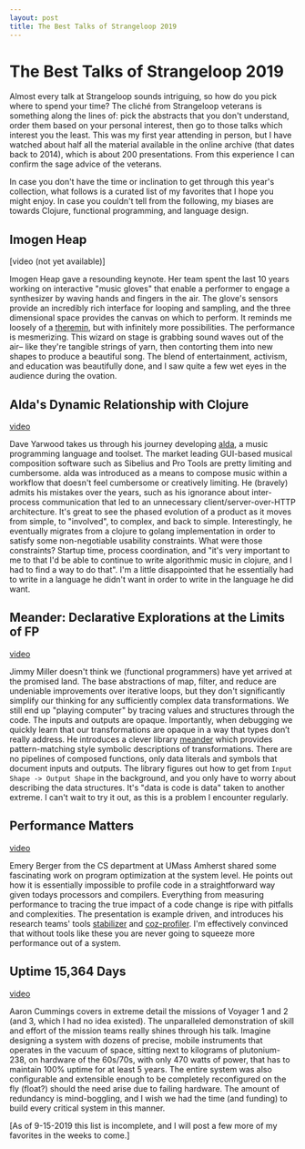 ```yaml
---
layout: post
title: The Best Talks of Strangeloop 2019
---
```


# The Best Talks of Strangeloop 2019

Almost every talk at Strangeloop sounds intriguing, so how do you pick where to
spend your time? The cliché from Strangeloop veterans is something along the
lines of: pick the abstracts that you don't understand, order them based on your
personal interest, then go to those talks which interest you the least. This was
my first year attending in person, but I have watched about half all the
material available in the online archive (that dates back to 2014), which is
about 200 presentations. From this experience I can confirm the sage advice of
the veterans.

In case you don't have the time or inclination to get through this year's
collection, what follows is a curated list of my favorites that I hope you might
enjoy. In case you couldn't tell from the following, my biases are towards
Clojure, functional programming, and language design.

## Imogen Heap

[video (not yet available)]

Imogen Heap gave a resounding keynote. Her team spent the last 10 years working
on interactive "music gloves" that enable a performer to engage a synthesizer by
waving hands and fingers in the air. The glove's sensors provide an incredibly
rich interface for looping and sampling, and the three dimensional space
provides the canvas on which to perform. It reminds me loosely of a
[theremin](https://en.wikipedia.org/wiki/Theremin), but with infinitely more
possibilities. The performance is mesmerizing. This wizard on stage is grabbing
sound waves out of the air– like they're tangible strings of yarn, then
contorting them into new shapes to produce a beautiful song. The blend of
entertainment, activism, and education was beautifully done, and I saw quite a
few wet eyes in the audience during the ovation.

## Alda's Dynamic Relationship with Clojure

[video](https://www.youtube.com/watch?v=6hUihVWdgW0)

Dave Yarwood takes us through his journey developing
[alda](https://github.com/alda-lang), a music programming language and toolset.
The market leading GUI-based musical composition software such as Sibelius and
Pro Tools are pretty limiting and cumbersome. alda was introduced as a means to
compose music within a workflow that doesn't feel cumbersome or creatively
limiting. He (bravely) admits his mistakes over the years, such as his ignorance
about inter-process communication that led to an unnecessary
client/server-over-HTTP architecture. It's great to see the phased evolution of
a product as it moves from simple, to "involved", to complex, and back to
simple. Interestingly, he eventually migrates from a clojure to golang
implementation in order to satisfy some non-negotiable usability constraints.
What were those constraints? Startup time, process coordination, and "it's very
important to me to that I'd be able to continue to write algorithmic music in
clojure, and I had to find a way to do that". I'm a little disappointed that he
essentially had to write in a language he didn't want in order to write in the
language he did want.

## Meander: Declarative Explorations at the Limits of FP

[video](https://www.youtube.com/watch?v=9fhnJpCgtUw)

Jimmy Miller doesn't think we (functional programmers) have yet arrived at the
promised land. The base abstractions of map, filter, and reduce are undeniable
improvements over iterative loops, but they don't significantly simplify our
thinking for any sufficiently complex data transformations. We still end up
"playing computer" by tracing values and structures through the code. The inputs
and outputs are opaque. Importantly, when debugging we quickly learn that our
transformations are opaque in a way that types don’t really address. He
introduces a clever library [meander](https://github.com/noprompt/meander) which
provides pattern-matching style symbolic descriptions of transformations. There
are no pipelines of composed functions, only data literals and symbols that
document inputs and outputs. The library figures out how to get from `Input
Shape -> Output Shape` in the background, and you only have to worry about
describing the data structures. It's "data is code is data" taken to another
extreme. I can't wait to try it out, as this is a problem I encounter regularly.

## Performance Matters

[video](https://www.youtube.com/watch?v=r-TLSBdHe1A)

Emery Berger from the CS department at UMass Amherst shared some fascinating
work on program optimization at the system level. He points out how it is
essentially impossible to profile code in a straightforward way given todays
processors and compilers. Everything from measuring performance to tracing the
true impact of a code change is ripe with pitfalls and complexities. The
presentation is example driven, and introduces his research teams' tools
[stabilizer](https://dl.acm.org/citation.cfm?id=2451116.2451141) and
[coz-profiler](https://github.com/plasma-umass/coz). I'm effectively convinced
that without tools like these you are never going to squeeze more performance
out of a system.

## Uptime 15,364 Days

[video](https://www.youtube.com/watch?v=H62hZJVqs2o)

Aaron Cummings covers in extreme detail the missions of Voyager 1 and 2 (and 3,
which I had no idea existed). The unparalleled demonstration of skill and effort
of the mission teams really shines through his talk. Imagine designing a system
with dozens of precise, mobile instruments that operates in the vacuum of space,
sitting next to kilograms of plutonium-238, on hardware of the 60s/70s, with
only 470 watts of power, that has to maintain 100% uptime for at least 5 years.
The entire system was also configurable and extensible enough to be completely
reconfigured on the fly (float?) should the need arise due to failing hardware.
The amount of redundancy is mind-boggling, and I wish we had the time (and
funding) to build every critical system in this manner.


[As of 9-15-2019 this list is incomplete, and I will post a few more of my
favorites in the weeks to come.]
